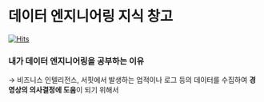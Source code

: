 # 데이터 엔지니어링 지식 창고

[![Hits](https://hits.seeyoufarm.com/api/count/incr/badge.svg?url=https%3A%2F%2Fgithub.com%2Fjodnddus%2Fdata-engineering-knowledge-base&count_bg=%2379C83D&title_bg=%23555555&icon=&icon_color=%23E7E7E7&title=hits&edge_flat=false)](https://hits.seeyoufarm.com)

### **내가 데이터 엔지니어링을 공부하는 이유**

→ 비즈니스 인텔리전스, 서핏에서 발생하는 업적이나 로그 등의 데이터를 수집하여 **경영상의 의사결정에 도움**이 되기 위해서
